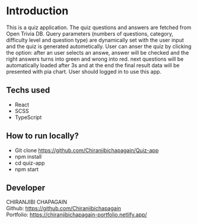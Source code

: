 # Introduction

This is a quiz application. The quiz questions and answers are fetched from Open Trivia DB. Query parameters (numbers of questions, category, difficulty level and question type) are dynamically set with the user input and the quiz is generated autometically. User can anser the quiz by clicking the option: after an user selects an answe, answer will be checked and the right answers turns into green and wrong into red. next questions will be automatically loaded after 3s and at the end the final result data will be presented with pia chart. User should logged in to use this app. 


## Techs used

* React
* SCSS
* TypeScript

## How to run locally?

* Git clone https://github.com/Chiranjibichapagain/Quiz-app
* npm install
* cd quiz-app
* npm start

## Developer
CHIRANJIBI CHAPAGAIN  
Github: https://github.com/Chiranjibichapagain  
Portfolio: https://chiranjibichapagain-portfolio.netlify.app/
